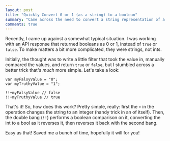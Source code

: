 ```yaml
---
layout: post
title: "Quickly Convert 0 or 1 (as a string) to a boolean"
summary: "Came across the need to convert a string representation of a boolean to an actual boolean, and this quick trick saved the day."
comments: true
---
```


Recently, I came up against a somewhat typical situation. I was working with an API response that returned booleans as 0 or 1, instead of `true` or `false`. To make matters a bit more complicated, they were strings, not ints.

Initially, the thought was to write a little filter that took the value in, manually compared the values, and return `true` or `false`, but I stumbled across a better trick that's _much_ more simple. Let's take a look:

~~~
var myFalsyValue = "0";
var myTruthyValue = "1";

!!+myFalsyValue // false
!!+myTruthyValue // true
~~~

That's it! So, how does this work? Pretty simple, really: first the `+` in the operation changes the string to an integer (handy trick in an of itself). Then, the double bang (`!!`) performs a boolean comparison on it, converting the int to a bool as it reverses it, then reverses it back with the second bang.

Easy as that! Saved me a bunch of time, hopefully it will for you!
